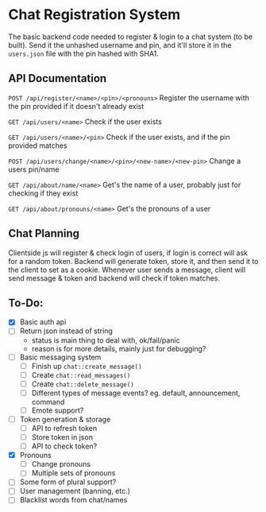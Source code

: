 # Chat Registration System

The basic backend code needed to register & login to a chat system (to be built).
Send it the unhashed username and pin, and it'll store it in the `users.json` file with the pin hashed with SHA1.

## API Documentation

`POST /api/register/<name>/<pin>/<pronouns>` Register the username with the pin provided if it doesn't already exist

`GET /api/users/<name>` Check if the user exists

`GET /api/users/<name>/<pin>` Check if the user exists, and if the pin provided matches

`POST /api/users/change/<name>/<pin>/<new-name>/<new-pin>` Change a users pin/name

`GET /api/about/name/<name>` Get's the name of a user, probably just for checking if they exist

`GET /api/about/pronouns/<name>` Get's the pronouns of a user

## Chat Planning

Clientside js will register & check login of users, if login is correct will ask for a random token.
Backend will generate token, store it, and then send it to the client to set as a cookie.
Whenever user sends a message, client will send message & token and backend will check if token matches.

## To-Do:

- [x] Basic auth api
- [ ] Return json instead of string
	- status is main thing to deal with, ok/fail/panic
	- reason is for more details, mainly just for debugging?
- [ ] Basic messaging system
	- [ ] Finish up `chat::create_message()`
	- [ ] Create `chat::read_messages()`
	- [ ] Create `chat::delete_message()`
	- [ ] Different types of message events? eg. default, announcement, command
	- [ ] Emote support?
- [ ] Token generation & storage
	- [ ] API to refresh token
	- [ ] Store token in json
	- [ ] API to check token?
- [x] Pronouns
	- [ ] Change pronouns
	- [ ] Multiple sets of pronouns
- [ ] Some form of plural support?
- [ ] User management (banning, etc.)
- [ ] Blacklist words from chat/names
